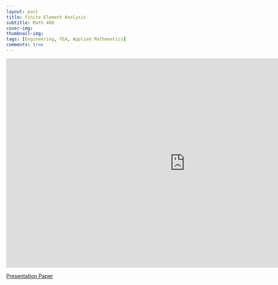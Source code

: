 ```yaml
---
layout: post
title: Finite Element Analysis
subtitle: Math 400
cover-img: 
thumbnail-img: 
tags: [Engineering, FEA, Applied Mathematics]
comments: true
---
```


<iframe src="https://onedrive.live.com/embed?cid=9E9575A90489478B&amp;resid=9E9575A90489478B%2121290&amp;authkey=AKFB6DHmLM__htk&amp;em=2&amp;wdAr=1.7777777777777777" width="962px" height="565px" frameborder="0">This is an embedded <a target="_blank" href="https://office.com">Microsoft Office</a> presentation, powered by <a target="_blank" href="https://office.com/webapps">Office</a>.</iframe>


[Presentation Paper](https://1drv.ms/w/s!AotHiQSpdZWegaci6QoPL1_PpnXGbA?e=FfKFit)
